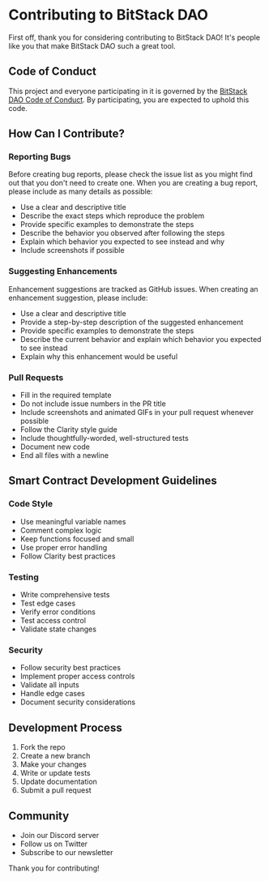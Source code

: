 # Contributing to BitStack DAO

First off, thank you for considering contributing to BitStack DAO! It's people like you that make BitStack DAO such a great tool.

## Code of Conduct

This project and everyone participating in it is governed by the [BitStack DAO Code of Conduct](CODE_OF_CONDUCT.md). By participating, you are expected to uphold this code.

## How Can I Contribute?

### Reporting Bugs

Before creating bug reports, please check the issue list as you might find out that you don't need to create one. When you are creating a bug report, please include as many details as possible:

* Use a clear and descriptive title
* Describe the exact steps which reproduce the problem
* Provide specific examples to demonstrate the steps
* Describe the behavior you observed after following the steps
* Explain which behavior you expected to see instead and why
* Include screenshots if possible

### Suggesting Enhancements

Enhancement suggestions are tracked as GitHub issues. When creating an enhancement suggestion, please include:

* Use a clear and descriptive title
* Provide a step-by-step description of the suggested enhancement
* Provide specific examples to demonstrate the steps
* Describe the current behavior and explain which behavior you expected to see instead
* Explain why this enhancement would be useful

### Pull Requests

* Fill in the required template
* Do not include issue numbers in the PR title
* Include screenshots and animated GIFs in your pull request whenever possible
* Follow the Clarity style guide
* Include thoughtfully-worded, well-structured tests
* Document new code
* End all files with a newline

## Smart Contract Development Guidelines

### Code Style

* Use meaningful variable names
* Comment complex logic
* Keep functions focused and small
* Use proper error handling
* Follow Clarity best practices

### Testing

* Write comprehensive tests
* Test edge cases
* Verify error conditions
* Test access control
* Validate state changes

### Security

* Follow security best practices
* Implement proper access controls
* Validate all inputs
* Handle edge cases
* Document security considerations

## Development Process

1. Fork the repo
2. Create a new branch
3. Make your changes
4. Write or update tests
5. Update documentation
6. Submit a pull request

## Community

* Join our Discord server
* Follow us on Twitter
* Subscribe to our newsletter

Thank you for contributing!
